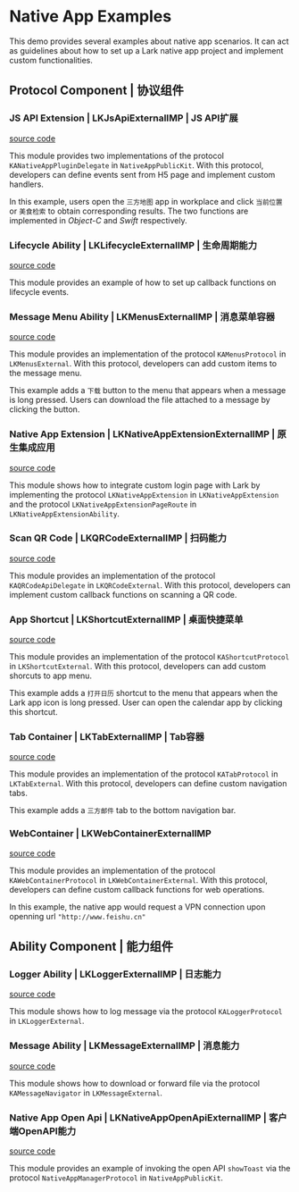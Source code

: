 # Native App Examples
This demo provides several examples about native app scenarios. It can act as guidelines about how to set up a Lark native app project and implement custom functionalities.

## Protocol Component | 协议组件

### JS API Extension | LKJsApiExternalIMP | JS API扩展
[source code](LKJsApiExternalIMP)

This module provides two implementations of the protocol `KANativeAppPluginDelegate` in `NativeAppPublicKit`. With this protocol, developers can define events sent from H5 page and implement custom handlers.

In this example, users open the `三方地图` app in workplace and click `当前位置` or `美食检索` to obtain corresponding results. The two functions are implemented in _Object-C_ and _Swift_ respectively.

### Lifecycle Ability | LKLifecycleExternalIMP | 生命周期能力
[source code](LKLifecycleExternalIMP)

This module provides an example of how to set up callback functions on lifecycle events.

### Message Menu Ability | LKMenusExternalIMP | 消息菜单容器
[source code](LKMenusExternalIMP)

This module provides an implementation of the protocol `KAMenusProtocol` in `LKMenusExternal`. With this protocol, developers can add custom items to the message menu.

This example adds a `下载` button to the menu that appears when a message is long pressed. Users can download the file attached to a message by clicking the button. 

### Native App Extension | LKNativeAppExtensionExternalIMP | 原生集成应用
[source code](LKNativeAppExtensionExternalIMP)

This module shows how to integrate custom login page with Lark by implementing the protocol `LKNativeAppExtension`  in `LKNativeAppExtension` and the protocol `LKNativeAppExtensionPageRoute` in `LKNativeAppExtensionAbility`.

### Scan QR Code | LKQRCodeExternalIMP | 扫码能力
[source code](LKQRCodeExternalIMP)

This module provides an implementation of the protocol `KAQRCodeApiDelegate` in `LKQRCodeExternal`. With this protocol, developers can implement custom callback functions on scanning a QR code.

### App Shortcut | LKShortcutExternalIMP | 桌面快捷菜单
[source code](LKShortcutExternalIMP)

This module provides an implementation of the protocol `KAShortcutProtocol` in `LKShortcutExternal`. With this protocol, developers can add custom shorcuts to app menu.

This example adds a `打开日历` shortcut to the menu that appears when the Lark app icon is long pressed. User can open the calendar app by clicking this shortcut.

### Tab Container | LKTabExternalIMP | Tab容器
[source code](LKTabExternalIMP)

This module provides an implementation of the protocol `KATabProtocol` in `LKTabExternal`. With this protocol, developers can define custom navigation tabs. 

This example adds a `三方邮件` tab to the bottom navigation bar.

### WebContainer | LKWebContainerExternalIMP
[source code](LKWebContainerExternalIMP)

This module provides an implementation of the protocol `KAWebContainerProtocol` in `LKWebContainerExternal`. With this protocol, developers can define custom callback functions for web operations. 

In this example, the native app would request a VPN connection upon openning url `"http://www.feishu.cn"`


## Ability Component | 能力组件

### Logger Ability | LKLoggerExternalIMP | 日志能力
[source code](LKLoggerExternalIMP)

This module shows how to log message via the protocol `KALoggerProtocol` in `LKLoggerExternal`.

### Message Ability | LKMessageExternalIMP | 消息能力
[source code](LKMessageExternalIMP)

This module shows how to download or forward file via the protocol `KAMessageNavigator` in `LKMessageExternal`.

### Native App Open Api | LKNativeAppOpenApiExternalIMP | 客户端OpenAPI能力
[source code](alchemy_app_demo_ios/LKNativeAppOpenApiExternalIMP)

This module provides an example of invoking the open API `showToast` via the protocol `NativeAppManagerProtocol` in `NativeAppPublicKit`.



